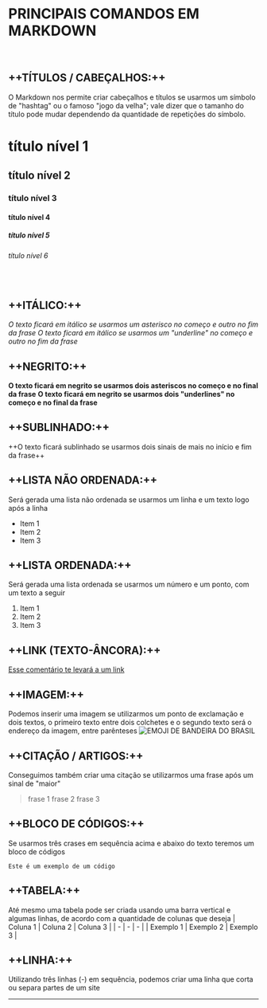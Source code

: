 # PRINCIPAIS COMANDOS EM MARKDOWN
&nbsp;

## ++TÍTULOS / CABEÇALHOS:++
O Markdown nos permite criar cabeçalhos e títulos se usarmos um símbolo de "hashtag" ou o famoso "jogo da velha"; vale dizer que o tamanho do título pode mudar dependendo da quantidade de repetições do símbolo.
# título nível 1
## título nível 2
### título nível 3
#### título nível 4
##### título nível 5
###### título nível 6
&nbsp;

## ++ITÁLICO:++
*O texto ficará em itálico se usarmos um asterisco no começo e outro no fim da frase*
_O texto ficará em itálico se usarmos um "underline" no começo e outro no fim da frase_

## ++NEGRITO:++
**O texto ficará em negrito se usarmos dois asteriscos no começo e no final da frase**
__O texto ficará em negrito se usarmos dois "underlines" no começo e no final da frase__

## ++SUBLINHADO:++
++O texto ficará sublinhado se usarmos dois sinais de mais no início e fim da frase++

## ++LISTA NÃO ORDENADA:++
Será gerada uma lista não ordenada se usarmos um linha e um texto logo após a linha
- Item 1
- Item 2
- Item 3

## ++LISTA ORDENADA:++
Será gerada uma lista ordenada se usarmos um número e um ponto, com um texto a seguir
1. Item 1
2. Item 2
3. Item 3

## ++LINK (TEXTO-ÂNCORA):++
[Esse comentário te levará a um link](https://www.tech4me.com.br/)

## ++IMAGEM:++
Podemos inserir uma imagem se utilizarmos um ponto de exclamação e dois textos, o primeiro texto entre dois colchetes e o segundo texto será o endereço da imagem, entre parênteses
![EMOJI DE BANDEIRA DO BRASIL](https://emojipedia-us.s3.dualstack.us-west-1.amazonaws.com/thumbs/120/apple/325/flag-brazil_1f1e7-1f1f7.png)

## ++CITAÇÃO / ARTIGOS:++
Conseguimos também criar uma citação se utilizarmos uma frase após um sinal de "maior"
> frase 1
> frase 2
> frase 3

## ++BLOCO DE CÓDIGOS:++
Se usarmos três crases em sequência acima e abaixo do texto teremos um bloco de códigos
```
Este é um exemplo de um código
```

## ++TABELA:++
Até mesmo uma tabela pode ser criada usando uma barra vertical e algumas linhas, de acordo com a quantidade de colunas que deseja
| Coluna 1 | Coluna 2 | Coluna 3 |
| - | - | - |
| Exemplo 1 | Exemplo 2 | Exemplo 3 |

## ++LINHA:++
Utilizando três linhas (-) em sequência, podemos criar uma linha que corta ou separa partes de um site

---

